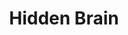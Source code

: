 ---
categories: ['podcasts', 'all_articles']
provider_display: "www.npr.org"
provider_name: "www.npr.org"
favicon_url: http://www.npr.org/favicon.ico
title: "Hidden Brain"
published: 2015-12-29T00:00:00
source: http://www.npr.org/podcasts/510308/hidden-brain
thumbnail: http://media.npr.org/assets/img/2015/09/03/hiddenbrain_deepbluereverse2_wide-a8d1ffa799df0a3e7b9ade47091d53cff7907b32.jpg?s=1400
---